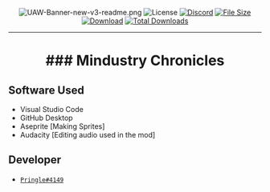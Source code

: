 <div align="center">

![UAW-Banner-new-v3-readme.png](https://cdn.discordapp.com/attachments/806713592162418749/905857306263175278/Banner.png)
![License](https://img.shields.io/github/license/Mitch-JAR/Industrio?logo=github&style=for-the-badge)
[![Discord](https://img.shields.io/discord/704355237246402721.svg?color=7289da&label=DARK&logo=discord&logoColor=ffffff&style=for-the-badge)](https://discord.gg/JhEJRTTGcC)
[![File Size](https://img.shields.io/github/repo-size/Mitch-JAR/Industrio?color=62ae7f&label&style=for-the-badge)](https://github.com/Mitch-JAR/Industrio/releases)
[![Download](https://img.shields.io/github/v/release/Mitch-JAR/Industrio?color=62ae7f&include_prereleases&label=Latest%20version&logo=github&logoColor=white&style=for-the-badge)](https://github.com/Mitch-JAR/Industrio/releases)
[![Total Downloads](https://img.shields.io/github/downloads/Mitch-JAR/Industrio/total?color=62ae7f&label&logo=docusign&logoColor=white&style=for-the-badge)](https://github.com/Mitch-JAR/Industrio/releases)
</div>

---

<h1 align="center"> 
### Mindustry Chronicles
</h1> 

## Software Used

- Visual Studio Code
- GitHub Desktop
- Aseprite [Making Sprites]
- Audacity [Editing audio used in the mod]

## Developer
- [`Pringle#4149`](https://github.com/Mitch-JAR)
